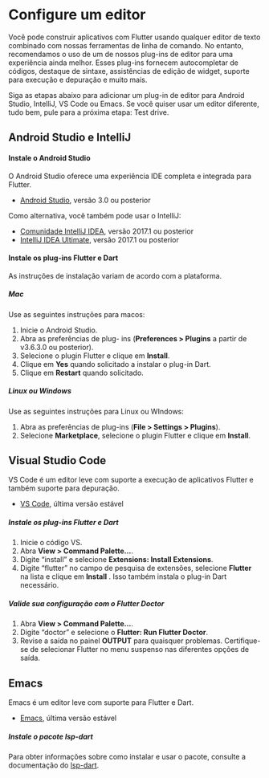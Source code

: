# Configure um editor

Você pode construir aplicativos com Flutter usando qualquer editor de texto combinado com nossas ferramentas de linha de comando. 
No entanto, recomendamos o uso de um de nossos plug-ins de editor para uma experiência ainda melhor. Esses plug-ins fornecem autocompletar de códigos, 
destaque de sintaxe, assistências de edição de widget, suporte para execução e depuração e muito mais.

Siga as etapas abaixo para adicionar um plug-in de editor para Android Studio, IntelliJ, VS Code ou Emacs. Se você quiser usar um editor diferente, 
tudo bem, pule para a próxima etapa: Test drive.

## Android Studio e IntelliJ

#### Instale o Android Studio
O Android Studio oferece uma experiência IDE completa e integrada para Flutter.

* [Android Studio](https://developer.android.com/studio), versão 3.0 ou posterior

Como alternativa, você também pode usar o IntelliJ:

* [Comunidade IntelliJ IDEA](https://www.jetbrains.com/idea/download/), versão 2017.1 ou posterior
* [IntelliJ IDEA Ultimate](https://www.jetbrains.com/idea/download/), versão 2017.1 ou posterior

#### Instale os plug-ins Flutter e Dart
As instruções de instalação variam de acordo com a plataforma.

##### Mac
Use as seguintes instruções para macos:

1. Inicie o Android Studio.
2. Abra as preferências de plug- ins (**Preferences > Plugins** a partir de v3.6.3.0 ou posterior).
3. Selecione o plugin Flutter e clique em **Install**.
4. Clique em **Yes** quando solicitado a instalar o plug-in Dart.
5. Clique em **Restart** quando solicitado.

##### Linux ou Windows
Use as seguintes instruções para Linux ou WIndows:

1. Abra as preferências de plug-ins (**File > Settings > Plugins**).
2. Selecione **Marketplace**, selecione o plugin Flutter e clique em **Install**.

## Visual Studio Code
VS Code é um editor leve com suporte a execução de aplicativos Flutter e também suporte para depuração.

* [VS Code](https://code.visualstudio.com/), última versão estável

##### Instale os plug-ins Flutter e Dart

1. Inicie o código VS.
2. Abra **View > Command Palette…**.
3. Digite “install” e selecione **Extensions: Install Extensions**.
4. Digite “flutter” no campo de pesquisa de extensões, selecione **Flutter** na lista e clique em **Install** . Isso também instala o plug-in Dart necessário.

##### Valide sua configuração com o Flutter Doctor

1. Abra **View > Command Palette…**.
2. Digite “doctor” e selecione o **Flutter: Run Flutter Doctor**.
3. Revise a saída no painel **OUTPUT** para quaisquer problemas. Certifique-se de selecionar Flutter no menu suspenso nas diferentes opções de saída.

## Emacs
Emacs é um editor leve com suporte para Flutter e Dart.

* [Emacs](https://www.gnu.org/software/emacs/download.html), última versão estável

##### Instale o pacote lsp-dart
Para obter informações sobre como instalar e usar o pacote, consulte a documentação do [lsp-dart](https://emacs-lsp.github.io/lsp-dart/).
